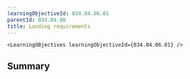 ```yaml
---
learningObjectiveId: 034.04.06.01
parentId: 034.04.06
title: Landing requirements
---
```


```tsx eval
<LearningOBjectives learningObjectiveId={034.04.06.01} />
```

## Summary
